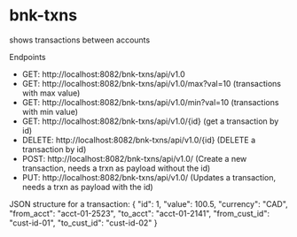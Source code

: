 # bnk-txns
shows transactions between accounts


Endpoints
- GET: http://localhost:8082/bnk-txns/api/v1.0
- GET: http://localhost:8082/bnk-txns/api/v1.0/max?val=10 (transactions with max value)
- GET: http://localhost:8082/bnk-txns/api/v1.0/min?val=10 (transactions with min value)
- GET: http://localhost:8082/bnk-txns/api/v1.0/{id} (get a transaction by id)
- DELETE: http://localhost:8082/bnk-txns/api/v1.0/{id} (DELETE a transaction by id)
- POST: http://localhost:8082/bnk-txns/api/v1.0/ (Create a new transaction, needs a trxn as payload without the id)
- PUT: http://localhost:8082/bnk-txns/api/v1.0/ (Updates a transaction, needs a trxn as payload with the id)

JSON structure for a transaction:
{
	"id": 1,
	"value": 100.5,
	"currency": "CAD",
	"from_acct": "acct-01-2523",
	"to_acct": "acct-01-2141",
	"from_cust_id": "cust-id-01",
	"to_cust_id": "cust-id-02"
}


